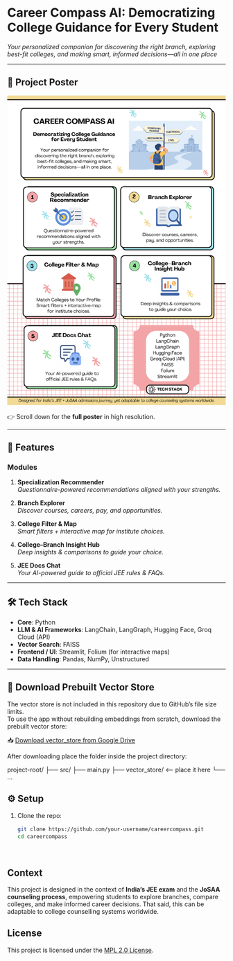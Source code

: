 # Career Compass AI: Democratizing College Guidance for Every Student

*Your personalized companion for discovering the right branch, exploring best-fit colleges, and making smart, informed decisions—all in one place*

---

## 📌 Project Poster
![Poster Thumbnail](assets/poster.png)

👉 Scroll down for the **full poster** in high resolution.

---

## 🚀 Features

### Modules
1. **Specialization Recommender**  
   *Questionnaire-powered recommendations aligned with your strengths.*

2. **Branch Explorer**  
   *Discover courses, careers, pay, and opportunities.*

3. **College Filter & Map**  
   *Smart filters + interactive map for institute choices.*

4. **College–Branch Insight Hub**  
   *Deep insights & comparisons to guide your choice.*

5. **JEE Docs Chat**  
   *Your AI-powered guide to official JEE rules & FAQs.*

---

## 🛠️ Tech Stack
- **Core**: Python  
- **LLM & AI Frameworks**: LangChain, LangGraph, Hugging Face, Groq Cloud (API)  
- **Vector Search**: FAISS  
- **Frontend / UI**: Streamlit, Folium (for interactive maps)  
- **Data Handling**: Pandas, NumPy, Unstructured  

---

## 🔗 Download Prebuilt Vector Store

The vector store is not included in this repository due to GitHub’s file size limits.  
To use the app without rebuilding embeddings from scratch, download the prebuilt vector store:

📥 [Download vector_store from Google Drive](https://drive.google.com/drive/folders/1A2ibtHlumIechILpXJdSS4YTl2QbDaWi?usp=sharing)

After downloading place the folder inside the project directory:

project-root/
├── src/
├── main.py
├── vector_store/ <-- place it here
└── ...

## ⚙️ Setup

1. Clone the repo:  
   ```bash
   git clone https://github.com/your-username/careercompass.git
   cd careercompass




## Context

This project is designed in the context of **India’s JEE exam** and the **JoSAA counseling process**, empowering students to explore branches, compare colleges, and make informed career decisions. That said, this can be adaptable to college counselling systems worldwide.

## License

This project is licensed under the [MPL 2.0 License](./LICENSE).
